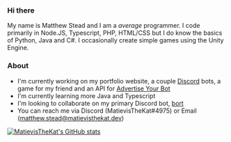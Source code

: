 ### Hi there

My name is Matthew Stead and I am a _average_ programmer. I code primarily in Node.JS, Typescript, PHP, HTML/CSS but I do know the basics of Python, Java and C#. I occasionally create simple games using the Unity Engine.

### About
- I'm currently working on my portfolio website, a couple [Discord](https://discord.com) bots, a game for my friend and an API for [Advertise Your Bot](https://ayblisting.com)
- I'm currently learning more Java and Typescript
- I'm looking to collaborate on my primary Discord bot, [bort](https://github.com/MatievisTheKat/bort)
- You can reach me via Discord (MatievisTheKat#4975) or Email (matthew.stead@matievisthekat.dev)

[![MatievisTheKat's GitHub stats](https://github-readme-stats.vercel.app/api?username=MatievisTheKat&show_icons=true)](https://github.com/anuraghazra/github-readme-stats)
